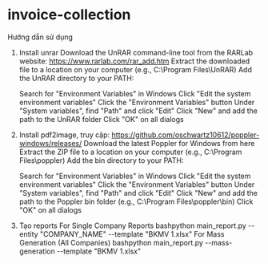 # invoice-collection
Hướng dẫn sử dụng
 1. Install unrar
    Download the UnRAR command-line tool from the RARLab website: https://www.rarlab.com/rar_add.htm
    Extract the downloaded file to a location on your computer (e.g., C:\Program Files\UnRAR)
    Add the UnRAR directory to your PATH:

    Search for "Environment Variables" in Windows
    Click "Edit the system environment variables"
    Click the "Environment Variables" button
    Under "System variables", find "Path" and click "Edit"
    Click "New" and add the path to the UnRAR folder
    Click "OK" on all dialogs
 2. Install pdf2image, truy cập: https://github.com/oschwartz10612/poppler-windows/releases/
    Download the latest Poppler for Windows from here
    Extract the ZIP file to a location on your computer (e.g., C:\Program Files\poppler)
    Add the bin directory to your PATH:

    Search for "Environment Variables" in Windows
    Click "Edit the system environment variables"
    Click the "Environment Variables" button
    Under "System variables", find "Path" and click "Edit"
    Click "New" and add the path to the Poppler bin folder (e.g., C:\Program Files\poppler\bin)
    Click "OK" on all dialogs
  3. Tạo reports
      For Single Company Reports
      bashpython main_report.py --entity "COMPANY_NAME" --template "BKMV 1.xlsx"
      For Mass Generation (All Companies)
      bashpython main_report.py --mass-generation --template "BKMV 1.xlsx"
